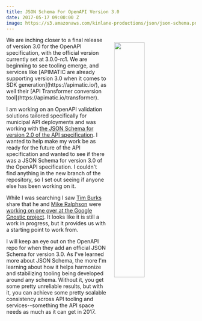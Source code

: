 ```yaml
---
title: JSON Schema For OpenAPI Version 3.0
date: 2017-05-17 09:00:00 Z
image: https://s3.amazonaws.com/kinlane-productions/json/json-schema.png
---
```


<p><img style="padding: 15px;" src="https://s3.amazonaws.com/kinlane-productions/json/json-schema.png" align="right" width="40%" /></p>
We are inching closer to a final release of version 3.0 for the OpenAPI specification, with the official version currently set at 3.0.0-rc1. We are beginning to see tooling emerge, and services like [APIMATIC are already supporting version 3.0 when it comes to SDK generation](https://apimatic.io/), as well their [API Transformer conversion tool](https://apimatic.io/transformer). 

I am working on an OpenAPI validation solutions tailored specifically for municipal API deployments and was working with [the JSON Schema for version 2.0 of the API specification](https://github.com/OAI/OpenAPI-Specification/blob/master/schemas/v2.0/schema.json).  I wanted to help make my work be as ready for the future of the API specification and wanted to see if there was a JSON Schema for version 3.0 of the OpenAPI specification. I couldn't find anything in the new branch of the repository, so I set out seeing if anyone else has been working on it.

While I was searching I saw [Tim Burks](https://github.com/timburks) share that he and [Mike Ralphson](https://github.com/MikeRalphson) were [working on one over at the Google Gnostic project](https://github.com/googleapis/gnostic/blob/openapi-v3.0.0-rc2/OpenAPIv3/openapi-3.0.json). It looks like it is still a work in progress, but it provides us with a starting point to work from.

I will keep an eye out on the OpenAPI repo for when they add an official JSON Schema for version 3.0. As I've learned more about JSON Schema, the more I'm learning about how it helps harmonize and stabilizing tooling being developed around any schema. Without it, you get some pretty unreliable results, but with it, you can achieve some pretty scalable consistency across API tooling and services--something the API space needs as much as it can get in 2017.